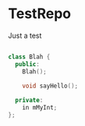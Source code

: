 TestRepo
========

Just a test

```c++

class Blah {
  public:
    Blah();
    
    void sayHello();

  private:
    in mMyInt;
};
```

